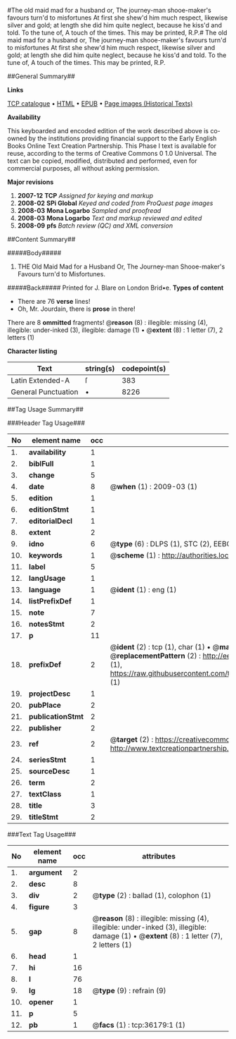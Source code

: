 #The old maid mad for a husband or, The journey-man shooe-maker's favours turn'd to misfortunes At first she shew'd him much respect, likewise silver and gold; at length she did him quite neglect, because he kiss'd and told. To the tune of, A touch of the times. This may be printed, R.P.#
The old maid mad for a husband or, The journey-man shooe-maker's favours turn'd to misfortunes At first she shew'd him much respect, likewise silver and gold; at length she did him quite neglect, because he kiss'd and told. To the tune of, A touch of the times. This may be printed, R.P.

##General Summary##

**Links**

[TCP catalogue](http://www.ota.ox.ac.uk/tcp/)  • 
[HTML](http://tei.it.ox.ac.uk/tcp/Texts-HTML/free/A53/A53264.html)  • 
[EPUB](http://tei.it.ox.ac.uk/tcp/Texts-EPUB/free/A53/A53264.epub) • 
[Page images (Historical Texts)](https://data.historicaltexts.jisc.ac.uk/view?pubId=eebo-99831712e&pageId=eebo-99831712e-36179-1)

**Availability**

This keyboarded and encoded edition of the
	       work described above is co-owned by the institutions
	       providing financial support to the Early English Books
	       Online Text Creation Partnership. This Phase I text is
	       available for reuse, according to the terms of Creative
	       Commons 0 1.0 Universal. The text can be copied,
	       modified, distributed and performed, even for
	       commercial purposes, all without asking permission.

**Major revisions**

1. __2007-12__ __TCP__ *Assigned for keying and markup*
1. __2008-02__ __SPi Global__ *Keyed and coded from ProQuest page images*
1. __2008-03__ __Mona Logarbo__ *Sampled and proofread*
1. __2008-03__ __Mona Logarbo__ *Text and markup reviewed and edited*
1. __2008-09__ __pfs__ *Batch review (QC) and XML conversion*

##Content Summary##

#####Body#####

1. THE Old Maid Mad for a Husband Or, The Journey-man Shooe-maker's Favours turn'd to Misfortunes.

#####Back#####
Printed for J. Blare on London Brid•e.
**Types of content**

  * There are 76 **verse** lines!
  * Oh, Mr. Jourdain, there is **prose** in there!

There are 8 **ommitted** fragments! 
 @__reason__ (8) : illegible: missing (4), illegible: under-inked (3), illegible: damage (1)  •  @__extent__ (8) : 1 letter (7), 2 letters (1)

**Character listing**


|Text|string(s)|codepoint(s)|
|---|---|---|
|Latin Extended-A|ſ|383|
|General Punctuation|•|8226|

##Tag Usage Summary##

###Header Tag Usage###

|No|element name|occ|attributes|
|---|---|---|---|
|1.|__availability__|1||
|2.|__biblFull__|1||
|3.|__change__|5||
|4.|__date__|8| @__when__ (1) : 2009-03 (1)|
|5.|__edition__|1||
|6.|__editionStmt__|1||
|7.|__editorialDecl__|1||
|8.|__extent__|2||
|9.|__idno__|6| @__type__ (6) : DLPS (1), STC (2), EEBO-CITATION (1), PROQUEST (1), VID (1)|
|10.|__keywords__|1| @__scheme__ (1) : http://authorities.loc.gov/ (1)|
|11.|__label__|5||
|12.|__langUsage__|1||
|13.|__language__|1| @__ident__ (1) : eng (1)|
|14.|__listPrefixDef__|1||
|15.|__note__|7||
|16.|__notesStmt__|2||
|17.|__p__|11||
|18.|__prefixDef__|2| @__ident__ (2) : tcp (1), char (1)  •  @__matchPattern__ (2) : ([0-9\-]+):([0-9IVX]+) (1), (.+) (1)  •  @__replacementPattern__ (2) : http://eebo.chadwyck.com/downloadtiff?vid=$1&page=$2 (1), https://raw.githubusercontent.com/textcreationpartnership/Texts/master/tcpchars.xml#$1 (1)|
|19.|__projectDesc__|1||
|20.|__pubPlace__|2||
|21.|__publicationStmt__|2||
|22.|__publisher__|2||
|23.|__ref__|2| @__target__ (2) : https://creativecommons.org/publicdomain/zero/1.0/ (1), http://www.textcreationpartnership.org/docs/. (1)|
|24.|__seriesStmt__|1||
|25.|__sourceDesc__|1||
|26.|__term__|2||
|27.|__textClass__|1||
|28.|__title__|3||
|29.|__titleStmt__|2||


###Text Tag Usage###

|No|element name|occ|attributes|
|---|---|---|---|
|1.|__argument__|2||
|2.|__desc__|8||
|3.|__div__|2| @__type__ (2) : ballad (1), colophon (1)|
|4.|__figure__|3||
|5.|__gap__|8| @__reason__ (8) : illegible: missing (4), illegible: under-inked (3), illegible: damage (1)  •  @__extent__ (8) : 1 letter (7), 2 letters (1)|
|6.|__head__|1||
|7.|__hi__|16||
|8.|__l__|76||
|9.|__lg__|18| @__type__ (9) : refrain (9)|
|10.|__opener__|1||
|11.|__p__|5||
|12.|__pb__|1| @__facs__ (1) : tcp:36179:1 (1)|
